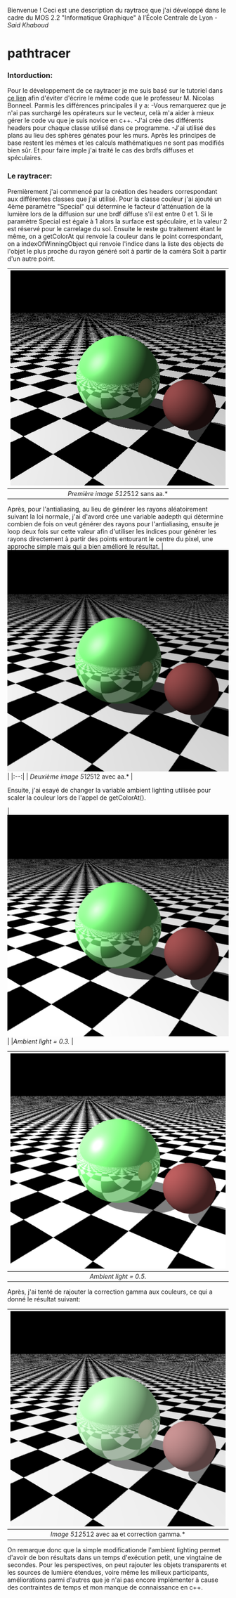 Bienvenue ! Ceci est une description du raytrace que j'ai développé dans le cadre du MOS 2.2 "Informatique Graphique" à l’École Centrale de Lyon - *Said Khaboud*
# pathtracer

### Intorduction:

Pour le développement de ce raytracer je me suis basé sur le tutoriel dans [ce lien](http://www.slimeland.com/raytrace/help.html) afin d'éviter d'écrire le même code que le professeur M. Nicolas Bonneel.
Parmis les différences principales il y a:
-Vous remarquerez que je n'ai pas surchargé les opérateurs sur le vecteur, celà m'a aider à mieux gérer le code vu que je suis novice en c++.
-J'ai crée des différents headers pour chaque classe utilisé dans ce programme.
-J'ai utilisé des plans au lieu des sphères génates pour les murs.
Après les principes de base restent les mêmes et les calculs mathématiques ne sont pas modifiés bien sûr. Et pour faire imple j'ai traité le cas des brdfs diffuses et spéculaires.

### Le raytracer:

Premièrement j'ai commencé par la création des headers correspondant aux différentes classes que j'ai utilisé. Pour la classe couleur j'ai ajouté un 4ème paramètre "Special" qui détermine le facteur d'atténuation de la lumière lors de la diffusion sur une brdf diffuse s'il est entre 0 et 1. Si le paramètre Special est égale à 1 alors la surface est spéculaire, et la valeur 2 est réservé pour le carrelage du sol.
Ensuite le reste gu traitement étant le même, on a getColorAt qui renvoie la couleur dans le point correspondant, on a indexOfWinningObject qui renvoie l'indice dans la liste des objects de l'objet le plus proche du rayon généré soit à partir de la caméra Soit à partir d'un autre point.

| ![Image1](images/first_no_aa.png) | 
|:--:| 
| *Première image 512*512 sans aa.* |

Après, pour l'antialiasing, au lieu de générer les rayons aléatoirement suivant la loi normale, j'ai d'avord crée une variable aadepth qui détermine combien de fois on veut générer des rayons pour l'antialiasing, ensuite je loop deux fois sur cette valeur afin d'utiliser les indices pour générer les rayons directement à partir des points entourant le centre du pixel, une approche simple mais qui a bien amélioré le résultat.
| ![Image2](images/second_aa.png) | 
|:--:| 
| *Deuxième image 512*512 avec aa.* |

Ensuite, j'ai esayé de changer la variable ambient lighting utilisée pour scaler la couleur lors de l'appel de getColorAt(). 

|![Image4](images/ambient_03.png) |
|*Ambient light = 0.3.* |

| ![Image3](images/ambient_05.png) | 
|:--:| 
| *Ambient light = 0.5.* | 

Après, j'ai tenté de rajouter la correction gamma aux couleurs, ce qui a donné le résultat suivant:

| ![Image5](images/gamma_02.png) | 
|:--:| 
| *Image 512*512 avec aa et correction gamma.* |

On remarque donc que la simple modificationde l'ambient lighting permet d'avoir de bon résultats dans un temps d'exécution petit, une vingtaine de secondes.
Pour les perspectives, on peut rajouter les objets transparents et les sources de lumière étendues, voire même les milieux participants, améliorations parmi d'autres que je n'ai pas encore implémenter à cause des contraintes de temps et mon manque de connaissance en c++.
